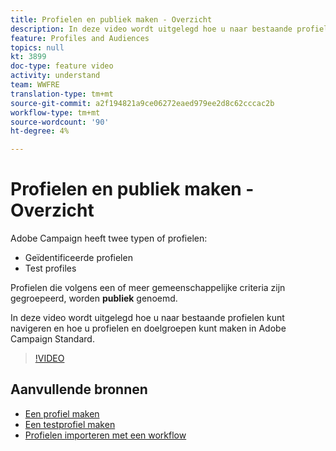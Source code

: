 ```yaml
---
title: Profielen en publiek maken - Overzicht
description: In deze video wordt uitgelegd hoe u naar bestaande profielen kunt navigeren en hoe u profielen en doelgroepen kunt maken in Adobe Campaign Standard (ACS).
feature: Profiles and Audiences
topics: null
kt: 3899
doc-type: feature video
activity: understand
team: WWFRE
translation-type: tm+mt
source-git-commit: a2f194821a9ce06272eaed979ee2d8c62cccac2b
workflow-type: tm+mt
source-wordcount: '90'
ht-degree: 4%

---
```



# Profielen en publiek maken - Overzicht

Adobe Campaign heeft twee typen of profielen:

* Geïdentificeerde profielen
* Test profiles

Profielen die volgens een of meer gemeenschappelijke criteria zijn gegroepeerd, worden **publiek** genoemd.

In deze video wordt uitgelegd hoe u naar bestaande profielen kunt navigeren en hoe u profielen en doelgroepen kunt maken in Adobe Campaign Standard.

>[!VIDEO](https://video.tv.adobe.com/v/18463/?quality=12)

## Aanvullende bronnen

* [Een profiel maken](/help/profiles-and-audiences/creating-a-profile.md)
* [Een testprofiel maken](/help/profiles-and-audiences/test-profiles.md)
* [Profielen importeren met een workflow](/help/managing-processes-and-data/importing-profiles.md)
